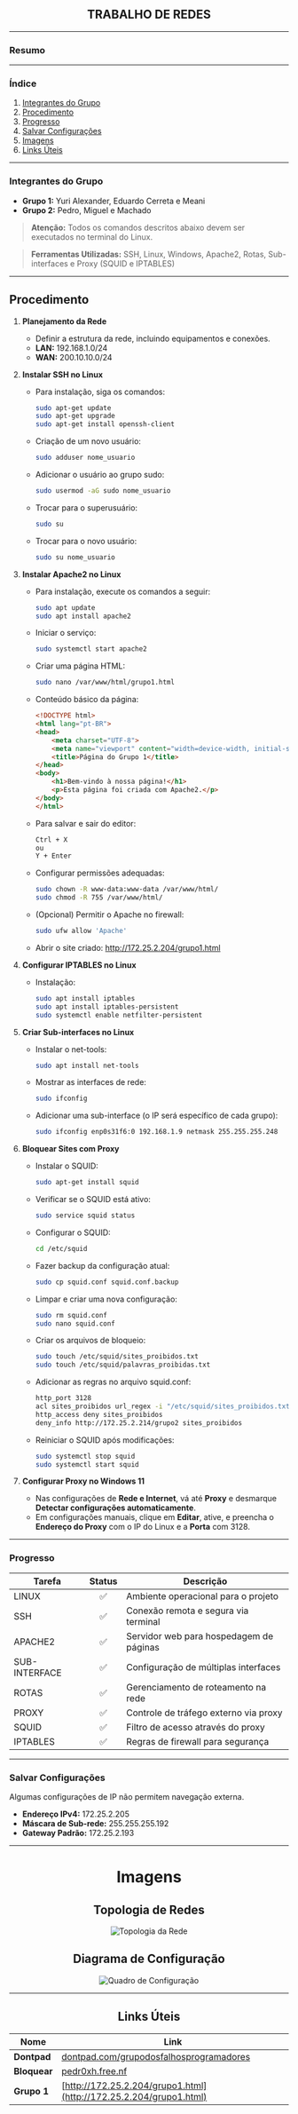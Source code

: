 <h2 align="center">TRABALHO DE REDES</h2>

<p align="center">

---

### Resumo

---

### Índice
1. [Integrantes do Grupo](#integrantes-do-grupo)
2. [Procedimento](#procedimento)
3. [Progresso](#progresso)
4. [Salvar Configurações](#salvar-configurações)
5. [Imagens](#imagens)
6. [Links Úteis](#links-úteis)

---

### Integrantes do Grupo
- **Grupo 1:** Yuri Alexander, Eduardo Cerreta e Meani 
- **Grupo 2:** Pedro, Miguel e Machado

> **Atenção:** Todos os comandos descritos abaixo devem ser executados no terminal do Linux.

> **Ferramentas Utilizadas:** SSH, Linux, Windows, Apache2, Rotas, Sub-interfaces e Proxy (SQUID e IPTABLES)

---

## Procedimento
1. **Planejamento da Rede**
   - Definir a estrutura da rede, incluindo equipamentos e conexões.
   - **LAN:** 192.168.1.0/24
   - **WAN:** 200.10.10.0/24

2. **Instalar SSH no Linux**
   - Para instalação, siga os comandos:
     ```bash
     sudo apt-get update
     sudo apt-get upgrade
     sudo apt-get install openssh-client
     ```

   - Criação de um novo usuário:
     ```bash
     sudo adduser nome_usuario
     ```

   - Adicionar o usuário ao grupo sudo:
     ```bash
     sudo usermod -aG sudo nome_usuario
     ```

   - Trocar para o superusuário:
     ```bash
     sudo su
     ```

   - Trocar para o novo usuário:
     ```bash
     sudo su nome_usuario
     ```

3. **Instalar Apache2 no Linux**
   - Para instalação, execute os comandos a seguir:
     ```bash
     sudo apt update
     sudo apt install apache2
     ```

   - Iniciar o serviço:
     ```bash
     sudo systemctl start apache2
     ```

   - Criar uma página HTML:
     ```bash
     sudo nano /var/www/html/grupo1.html
     ```

   - Conteúdo básico da página:
     ```html
     <!DOCTYPE html>
     <html lang="pt-BR">
     <head>
         <meta charset="UTF-8">
         <meta name="viewport" content="width=device-width, initial-scale=1.0">
         <title>Página do Grupo 1</title>
     </head>
     <body>
         <h1>Bem-vindo à nossa página!</h1>
         <p>Esta página foi criada com Apache2.</p>
     </body>
     </html>
     ```

   - Para salvar e sair do editor:
     ```bash
     Ctrl + X
     ou
     Y + Enter
     ```

   - Configurar permissões adequadas:
     ```bash
     sudo chown -R www-data:www-data /var/www/html/
     sudo chmod -R 755 /var/www/html/
     ```

   - (Opcional) Permitir o Apache no firewall:
     ```bash
     sudo ufw allow 'Apache'
     ```

   - Abrir o site criado: http://172.25.2.204/grupo1.html

5. **Configurar IPTABLES no Linux**
   - Instalação:
     ```bash
     sudo apt install iptables
     sudo apt install iptables-persistent
     sudo systemctl enable netfilter-persistent
     ```

4. **Criar Sub-interfaces no Linux**
   - Instalar o net-tools:
     ```bash
     sudo apt install net-tools
     ```

   - Mostrar as interfaces de rede:
     ```bash
     sudo ifconfig
     ```

   - Adicionar uma sub-interface (o IP será específico de cada grupo):
     ```bash
     sudo ifconfig enp0s31f6:0 192.168.1.9 netmask 255.255.255.248
     ```

6. **Bloquear Sites com Proxy**
   - Instalar o SQUID:
     ```bash
     sudo apt-get install squid
     ```

   - Verificar se o SQUID está ativo:
     ```bash
     sudo service squid status
     ```

   - Configurar o SQUID:
     ```bash
     cd /etc/squid
     ```

   - Fazer backup da configuração atual:
     ```bash
     sudo cp squid.conf squid.conf.backup
     ```

   - Limpar e criar uma nova configuração:
     ```bash
     sudo rm squid.conf
     sudo nano squid.conf
     ```

   - Criar os arquivos de bloqueio:
     ```bash
     sudo touch /etc/squid/sites_proibidos.txt
     sudo touch /etc/squid/palavras_proibidas.txt
     ```

   - Adicionar as regras no arquivo squid.conf:
     ```bash
     http_port 3128
     acl sites_proibidos url_regex -i "/etc/squid/sites_proibidos.txt"
     http_access deny sites_proibidos
     deny_info http://172.25.2.214/grupo2 sites_proibidos
     ```

   - Reiniciar o SQUID após modificações:
     ```bash
     sudo systemctl stop squid
     sudo systemctl start squid
     ```

6. **Configurar Proxy no Windows 11**
   - Nas configurações de **Rede e Internet**, vá até **Proxy** e desmarque **Detectar configurações automaticamente**.
   - Em configurações manuais, clique em **Editar**, ative, e preencha o **Endereço do Proxy** com o IP do Linux e a **Porta** com 3128.

---

### Progresso
| Tarefa        | Status   | Descrição                                 |
|---------------|:--------:|-------------------------------------------|
| LINUX         |   ✅      | Ambiente operacional para o projeto       |
| SSH           |   ✅      | Conexão remota e segura via terminal      |
| APACHE2       |   ✅      | Servidor web para hospedagem de páginas   |
| SUB-INTERFACE |   ✅      | Configuração de múltiplas interfaces      |
| ROTAS         |   ✅      | Gerenciamento de roteamento na rede       |
| PROXY         |   ✅      | Controle de tráfego externo via proxy     |
| SQUID         |   ✅      | Filtro de acesso através do proxy         |
| IPTABLES      |   ✅      | Regras de firewall para segurança         |
---

### Salvar Configurações
Algumas configurações de IP não permitem navegação externa.

- **Endereço IPv4:** 172.25.2.205
- **Máscara de Sub-rede:** 255.255.255.192
- **Gateway Padrão:** 172.25.2.193
---

<h1 align="center">Imagens</h1>

<h2 align="center">Topologia de Redes</h2>
<p align="center">
    <img src="redes.png" alt="Topologia da Rede">
</p>

<h2 align="center">Diagrama de Configuração</h2>
<p align="center">
    <img src="quadro.jpeg" alt="Quadro de Configuração">
</p>

---

<h2 align="center">Links Úteis</h2>

<div align="center">

| Nome     | Link                                               |
|----------|----------------------------------------------------|
| **Dontpad** | [dontpad.com/grupodosfalhosprogramadores](https://dontpad.com/grupodosfalhosprogramadores) |
| **Bloquear** | [pedr0xh.free.nf](http://172.25.2.204/grupo1.html)                         |
| **Grupo 1** | [http://172.25.2.204/grupo1.html](http://172.25.2.204/grupo1.html) |

</div>
